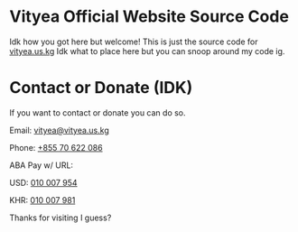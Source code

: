 # Vityea Official Website Source Code
Idk how you got here but welcome! This is just the source code for [vityea.us.kg](https://vityea.us.kg)
Idk what to place here but you can snoop around my code ig.

# Contact or Donate (IDK)
If you want to contact or donate you can do so.

Email: [vityea@vityea.us.kg](mailto:vityea@vityea.us.kg)

Phone: [+855 70 622 086](tel:+85570622086)

ABA Pay w/ URL: 

USD: [010 007 954](http://pay.ababank.com/oRF8/fs59eqm2)

KHR: [010 007 981](http://pay.ababank.com/oRF8/vu1zwyar)

Thanks for visiting I guess?
